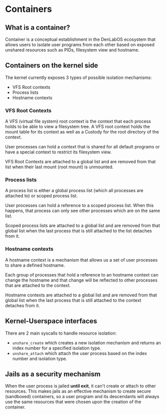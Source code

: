 # Containers

## What is a container?

Container is a conceptual establishment in the DenLabOS ecosystem that
allows users to isolate user programs from each other based on exposed
unshared resources such as PIDs, filesystem view and hostname.

## Containers on the kernel side

The kernel currently exposes 3 types of possible isolation mechanisms:

-   VFS Root contexts
-   Process lists
-   Hostname contexts

### VFS Root Contexts

A VFS (virtual file system) root context is the context that each process
holds to be able to view a filesystem tree.
A VFS root context holds the mount table for its context as well as a
Custody for the root directory of the context.

User processes can hold a context that is shared for all default programs
or have a special context to restrict its filesystem view.

VFS Root Contexts are attached to a global list and are removed from that
list when their last mount (root mount) is unmounted.

### Process lists

A process list is either a global process list (which all processes are
attached to) or scoped process list.

User processes can hold a reference to a scoped process list. When this
happens, that process can only see other processes which are on the same
list.

Scoped process lists are attached to a global list and are removed from that global list
when the last process that is still attached to the list detaches from it.

### Hostname contexts

A hostname context is a mechanism that allows us a set of user processes
to share a defined hostname.

Each group of processes that hold a reference to an hostname context can
change the hostname and that change will be reflected to other processes
that are attached to the context.

Hostname contexts are attached to a global list and are removed from that
global list when the last process that is still attached to the context detaches
from it.

## Kernel-Userspace interfaces

There are 2 main syscalls to handle resource isolation:

-   `unshare_create` which creates a new isolation mechanism and returns
    an index number for a specified isolation type.
-   `unshare_attach` which attach the user process based on the index number
    and isolation type.

## Jails as a security mechanism

When the user process is jailed **until exit**, it can't create or attach to other resources.
This makes jails as an effective mechanism to create secure (sandboxed) containers,
so a user program and its descendants will always use the same resources that
were chosen upon the creation of the container.
